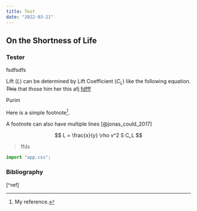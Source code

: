 ```yaml
---
title: Test
date: "2022-03-21"
---
```


## On the Shortness of Life

### Tester

fsdfsdfs

Lift ($L$) can be determined by Lift Coefficient ($C_L$) like the following
equation. ~~This~~ that those him her this afj [fdfff](https://examples.dask.org/applications/image-processing.html)

<aside>Purim</aside>

Here is a simple footnote[^1].

A footnote can also have multiple lines [@jonas_could_2017]

$$
L = \frac{x}{y} \rho v^2 S C_L
$$

[^1]: My reference.

> ffds

```javascript
import "app.css";
```

### Bibliography

[^ref]
